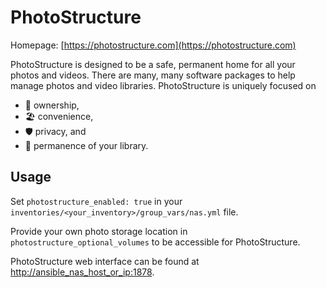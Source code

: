 # PhotoStructure

Homepage: [https://photostructure.com](https://photostructure.com)

PhotoStructure is designed to be a safe, permanent home for all your photos and videos.
There are many, many software packages to help manage photos and video libraries.
PhotoStructure is uniquely focused on

- 🏰  ownership,
- 🏖️  convenience,
- 🛡  privacy, and
- 💎  permanence of your library.

## Usage

Set `photostructure_enabled: true` in your `inventories/<your_inventory>/group_vars/nas.yml` file.

Provide your own photo storage location in `photostructure_optional_volumes` to be accessible for PhotoStructure.

PhotoStructure web interface can be found at [http://ansible_nas_host_or_ip:1878](http://ansible_nas_host_or_ip:1878).
